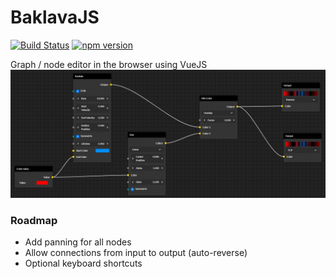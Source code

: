 # BaklavaJS

[![Build Status](https://travis-ci.org/newcat/baklavajs.svg?branch=master)](https://travis-ci.org/newcat/baklavajs)
[![npm version](https://badge.fury.io/js/baklavajs.svg)](https://badge.fury.io/js/baklavajs)

Graph / node editor in the browser using VueJS
![example](img/example.png)

### Roadmap
* Add panning for all nodes
* Allow connections from input to output (auto-reverse)
* Optional keyboard shortcuts